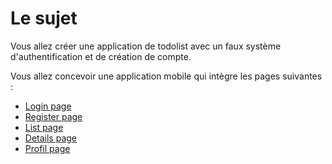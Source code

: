 # Le sujet

Vous allez créer une application de todolist avec un faux système d'authentification et de création de compte.

Vous allez concevoir une application mobile qui intègre les pages suivantes : 

- [Login page](./subject/login.md)
- [Register page](./subject/register.md)
- [List page](./subject/list.md)
- [Details page](./subject/details.md)
- [Profil page](./subject/profil.md)